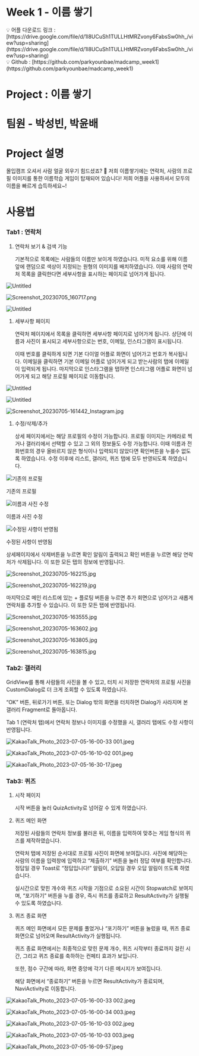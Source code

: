 # Week 1 - 이름 쌓기

<aside>
💡 어플 다운로드 링크 : [https://drive.google.com/file/d/1l8UCuSh1TULLHtMRZvony6FabsSw0hh_/view?usp=sharing](https://drive.google.com/file/d/1l8UCuSh1TULLHtMRZvony6FabsSw0hh_/view?usp=sharing)

</aside>

<aside>
💡 Github : [https://github.com/parkyounbae/madcamp_week1](https://github.com/parkyounbae/madcamp_week1)

</aside>

# Project : 이름 쌓기

# 팀원 - 박성빈, 박윤배

# Project 설명

몰입캠프 오셔서 사람 얼굴 외우기 힘드셨죠? 🥲 저희 이름쌓기에는 연락처, 사람의 프로필 이미지를 통한 이름학습 게임이 탑재되어 있습니다! 저희 어플을 사용하셔서 모두의 이름을 빠르게 습득하세요~!

# 사용법

### Tab1 : 연락처

1. 연락처 보기 & 검색 기능
    
    기본적으로 목록에는 사람들의 이름만 보이게 하였습니다. 미적 요소를 위해 이름 앞에 랜덤으로 색상이 지정되는 원형의 이미지를 배치하였습니다. 이때 사람의 연락처 목록을 클릭한다면 세부사항을 표시하는 페이지로 넘어가게 됩니다. 
    

![Untitled](readmePic/Untitled.png)

![Screenshot_20230705_160717.png](Week%201%20-%20%E1%84%8B%E1%85%B5%E1%84%85%E1%85%B3%E1%86%B7%20%E1%84%8A%E1%85%A1%E1%87%82%E1%84%80%E1%85%B5%20b991f458a69f4bc798020c6f86f5e55d/Screenshot_20230705_160717.png)

![Untitled](Week%201%20-%20%E1%84%8B%E1%85%B5%E1%84%85%E1%85%B3%E1%86%B7%20%E1%84%8A%E1%85%A1%E1%87%82%E1%84%80%E1%85%B5%20b991f458a69f4bc798020c6f86f5e55d/Untitled%201.png)

1. 세부사항 페이지
    
    연락처 페이지에서 목록을 클릭하면 세부사항 페이지로 넘어가게 됩니다. 상단에 이름과 사진이 표시되고 세부사항으로는 번호, 이메일, 인스타그램이 표시됩니다.
    
     이때 번호를 클릭하게 되면 기본 다이얼 어플로 화면이 넘어가고 번호가 복사됩니다. 이메일을 클릭하면 기본 이메일 어플로 넘어가게 되고 받는사람의 탭에 이메일이 입력되게 됩니다. 마지막으로 인스타그램을 탭하면 인스타그램 어플로 화면이 넘어가게 되고 해당 프로필 페이지로 이동합니다. 
    

![Untitled](Week%201%20-%20%E1%84%8B%E1%85%B5%E1%84%85%E1%85%B3%E1%86%B7%20%E1%84%8A%E1%85%A1%E1%87%82%E1%84%80%E1%85%B5%20b991f458a69f4bc798020c6f86f5e55d/Untitled%202.png)

![Untitled](Week%201%20-%20%E1%84%8B%E1%85%B5%E1%84%85%E1%85%B3%E1%86%B7%20%E1%84%8A%E1%85%A1%E1%87%82%E1%84%80%E1%85%B5%20b991f458a69f4bc798020c6f86f5e55d/Untitled%203.png)

![Screenshot_20230705-161442_Instagram.jpg](Week%201%20-%20%E1%84%8B%E1%85%B5%E1%84%85%E1%85%B3%E1%86%B7%20%E1%84%8A%E1%85%A1%E1%87%82%E1%84%80%E1%85%B5%20b991f458a69f4bc798020c6f86f5e55d/Screenshot_20230705-161442_Instagram.jpg)

1. 수정/삭제/추가
    
    상세 페이지에서는 해당 프로필의 수정이 가능합니다. 프로필 이미지는 카메라로 찍거나 갤러리에서 선택할 수 있고 그 외의 정보들도 수정 가능합니다. 이때 이름과 전화번호의 경우 올바르지 않은 형식이나 입력되지 않았다면 확인버튼을 누를수 없도록 하였습니다. 수정 이후에 리스트, 갤러리, 퀴즈 탭에 모두 반영되도록 하였습니다.  
    

![기존의 프로필](Week%201%20-%20%E1%84%8B%E1%85%B5%E1%84%85%E1%85%B3%E1%86%B7%20%E1%84%8A%E1%85%A1%E1%87%82%E1%84%80%E1%85%B5%20b991f458a69f4bc798020c6f86f5e55d/Screenshot_20230705-161850.jpg)

기존의 프로필

![이름과 사진 수정](Week%201%20-%20%E1%84%8B%E1%85%B5%E1%84%85%E1%85%B3%E1%86%B7%20%E1%84%8A%E1%85%A1%E1%87%82%E1%84%80%E1%85%B5%20b991f458a69f4bc798020c6f86f5e55d/Screenshot_20230705-162130.jpg)

이름과 사진 수정

![수정된 사항이 반영됨](Week%201%20-%20%E1%84%8B%E1%85%B5%E1%84%85%E1%85%B3%E1%86%B7%20%E1%84%8A%E1%85%A1%E1%87%82%E1%84%80%E1%85%B5%20b991f458a69f4bc798020c6f86f5e55d/Screenshot_20230705-162152.jpg)

수정된 사항이 반영됨

상세페이지에서 삭제버튼을 누르면 확인 알림이 출력되고 확인 버튼을 누르면 해당 연락처가 삭제됩니다. 이 또한 모든 탭의 정보에 반영됩니다. 

![Screenshot_20230705-162215.jpg](Week%201%20-%20%E1%84%8B%E1%85%B5%E1%84%85%E1%85%B3%E1%86%B7%20%E1%84%8A%E1%85%A1%E1%87%82%E1%84%80%E1%85%B5%20b991f458a69f4bc798020c6f86f5e55d/Screenshot_20230705-162215.jpg)

![Screenshot_20230705-162219.jpg](Week%201%20-%20%E1%84%8B%E1%85%B5%E1%84%85%E1%85%B3%E1%86%B7%20%E1%84%8A%E1%85%A1%E1%87%82%E1%84%80%E1%85%B5%20b991f458a69f4bc798020c6f86f5e55d/Screenshot_20230705-162219.jpg)

마지막으로 메인 리스트에 있는 + 플로팅 버튼을 누르면 추가 회면으로 넘어가고 새롭게 연락처를 추가할 수 있습니다. 이 또한 모든 탭에 반영됩니다. 

![Screenshot_20230705-163555.jpg](Week%201%20-%20%E1%84%8B%E1%85%B5%E1%84%85%E1%85%B3%E1%86%B7%20%E1%84%8A%E1%85%A1%E1%87%82%E1%84%80%E1%85%B5%20b991f458a69f4bc798020c6f86f5e55d/Screenshot_20230705-163555.jpg)

![Screenshot_20230705-163602.jpg](Week%201%20-%20%E1%84%8B%E1%85%B5%E1%84%85%E1%85%B3%E1%86%B7%20%E1%84%8A%E1%85%A1%E1%87%82%E1%84%80%E1%85%B5%20b991f458a69f4bc798020c6f86f5e55d/Screenshot_20230705-163602.jpg)

![Screenshot_20230705-163805.jpg](Week%201%20-%20%E1%84%8B%E1%85%B5%E1%84%85%E1%85%B3%E1%86%B7%20%E1%84%8A%E1%85%A1%E1%87%82%E1%84%80%E1%85%B5%20b991f458a69f4bc798020c6f86f5e55d/Screenshot_20230705-163805.jpg)

![Screenshot_20230705-163815.jpg](Week%201%20-%20%E1%84%8B%E1%85%B5%E1%84%85%E1%85%B3%E1%86%B7%20%E1%84%8A%E1%85%A1%E1%87%82%E1%84%80%E1%85%B5%20b991f458a69f4bc798020c6f86f5e55d/Screenshot_20230705-163815.jpg)

### Tab2: 갤러리

GridView를 통해 사람들의 사진을 볼 수 있고, 터치 시 저장한 연락처의 프로필 사진을 CustomDialog로 더 크게 조회할 수 있도록 하였습니다.

“OK” 버튼, 뒤로가기 버튼, 또는 Dialog 밖의 화면을 터치하면 Dialog가 사라지며 본 갤러리 Fragment로 돌아옵니다.

Tab 1 (연락처 탭)에서 연락처 정보나 이미지를 수정했을 시, 갤러리 탭에도 수정 사항이 반영됩니다.

![KakaoTalk_Photo_2023-07-05-16-00-33 001.jpeg](Week%201%20-%20%E1%84%8B%E1%85%B5%E1%84%85%E1%85%B3%E1%86%B7%20%E1%84%8A%E1%85%A1%E1%87%82%E1%84%80%E1%85%B5%20b991f458a69f4bc798020c6f86f5e55d/KakaoTalk_Photo_2023-07-05-16-00-33_001.jpeg)

![KakaoTalk_Photo_2023-07-05-16-10-02 001.jpeg](Week%201%20-%20%E1%84%8B%E1%85%B5%E1%84%85%E1%85%B3%E1%86%B7%20%E1%84%8A%E1%85%A1%E1%87%82%E1%84%80%E1%85%B5%20b991f458a69f4bc798020c6f86f5e55d/KakaoTalk_Photo_2023-07-05-16-10-02_001.jpeg)

![KakaoTalk_Photo_2023-07-05-16-30-17.jpeg](Week%201%20-%20%E1%84%8B%E1%85%B5%E1%84%85%E1%85%B3%E1%86%B7%20%E1%84%8A%E1%85%A1%E1%87%82%E1%84%80%E1%85%B5%20b991f458a69f4bc798020c6f86f5e55d/KakaoTalk_Photo_2023-07-05-16-30-17.jpeg)

### Tab3: 퀴즈

1. 시작 페이지
    
    시작 버튼을 눌러 QuizActivity로 넘어갈 수 있게 하였습니다.
    
2. 퀴즈 메인 화면
    
    저장된 사람들의 연락처 정보를 불러온 뒤, 이름을 입력하여 맞추는 게임 형식의 퀴즈를 제작하였습니다.
    
    연락처 탭에 저장된 순서대로 프로필 사진이 화면에 보여집니다. 사진에 해당하는 사람의 이름을 입력창에 입력하고 “제출하기” 버튼을 눌러 정답 여부를 확인합니다. 정답일 경우 Toast로 “정답입니다!” 알림이, 오답일 경우 오답 알림이 뜨도록 하였습니다.
    
    실시간으로 맞힌 개수와 퀴즈 시작을 기점으로 소요된 시간이 Stopwatch로 보여지며, “포기하기” 버튼을 누를 경우, 즉시 퀴즈를 종료하고 ResultActivity가 실행될 수 있도록 하였습니다.
    

1. 퀴즈 종료 화면
    
    퀴즈 메인 화면에서 모든 문제를 풀었거나 “포기하기” 버튼을 눌렀을 때, 퀴즈 종료 화면으로 넘어오며 ResultActivity가 실행됩니다.
    
    퀴즈 종료 화면에서는 최종적으로 맞힌 문제 개수, 퀴즈 시작부터 종료까지 걸린 시간, 그리고 퀴즈 종료를 축하하는 컨페티 효과가 보입니다.
    
    또한, 점수 구간에 따라, 화면 중앙에 각기 다른 메시지가 보여집니다.
    
    해당 화면에서 “종료하기” 버튼을 누르면 ResultActivity가 종료되며, NaviActivity로 이동합니다.
    

![KakaoTalk_Photo_2023-07-05-16-00-33 002.jpeg](Week%201%20-%20%E1%84%8B%E1%85%B5%E1%84%85%E1%85%B3%E1%86%B7%20%E1%84%8A%E1%85%A1%E1%87%82%E1%84%80%E1%85%B5%20b991f458a69f4bc798020c6f86f5e55d/KakaoTalk_Photo_2023-07-05-16-00-33_002.jpeg)

![KakaoTalk_Photo_2023-07-05-16-00-34 003.jpeg](Week%201%20-%20%E1%84%8B%E1%85%B5%E1%84%85%E1%85%B3%E1%86%B7%20%E1%84%8A%E1%85%A1%E1%87%82%E1%84%80%E1%85%B5%20b991f458a69f4bc798020c6f86f5e55d/KakaoTalk_Photo_2023-07-05-16-00-34_003.jpeg)

![KakaoTalk_Photo_2023-07-05-16-10-03 002.jpeg](Week%201%20-%20%E1%84%8B%E1%85%B5%E1%84%85%E1%85%B3%E1%86%B7%20%E1%84%8A%E1%85%A1%E1%87%82%E1%84%80%E1%85%B5%20b991f458a69f4bc798020c6f86f5e55d/KakaoTalk_Photo_2023-07-05-16-10-03_002.jpeg)

![KakaoTalk_Photo_2023-07-05-16-10-03 003.jpeg](Week%201%20-%20%E1%84%8B%E1%85%B5%E1%84%85%E1%85%B3%E1%86%B7%20%E1%84%8A%E1%85%A1%E1%87%82%E1%84%80%E1%85%B5%20b991f458a69f4bc798020c6f86f5e55d/KakaoTalk_Photo_2023-07-05-16-10-03_003.jpeg)

![KakaoTalk_Photo_2023-07-05-16-09-57.jpeg](Week%201%20-%20%E1%84%8B%E1%85%B5%E1%84%85%E1%85%B3%E1%86%B7%20%E1%84%8A%E1%85%A1%E1%87%82%E1%84%80%E1%85%B5%20b991f458a69f4bc798020c6f86f5e55d/KakaoTalk_Photo_2023-07-05-16-09-57.jpeg)